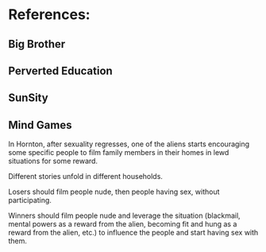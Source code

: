 # References:
## Big Brother
## Perverted Education
## SunSity
## Mind Games


In Hornton, after sexuality regresses, one of the aliens starts encouraging some specific people to film family members in their homes in lewd situations for some reward.

Different stories unfold in different households.

Losers should film people nude, then people having sex, without participating.

Winners should film people nude and leverage the situation (blackmail, mental powers as a reward from the alien, becoming fit and hung as a reward from the alien, etc.) to influence the people and start having sex with them.